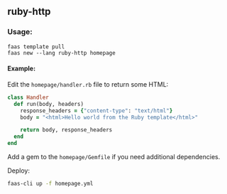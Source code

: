 ## ruby-http

### Usage:

```
faas template pull
faas new --lang ruby-http homepage
```

#### Example:

Edit the `homepage/handler.rb` file to return some HTML:

```ruby
class Handler
  def run(body, headers)
    response_headers = {"content-type": "text/html"}
    body = "<html>Hello world from the Ruby template</html>"

    return body, response_headers
  end
end
```

Add a gem to the `homepage/Gemfile` if you need additional dependencies.

Deploy:

```sh
faas-cli up -f homepage.yml
```

